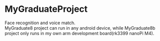 # MyGraduateProject
Face recognition and voice match.  
MyGraduate8 project can run in any android device, while MyGraduate8b project only runs in my own arm development board(rk3399 nanoPi M4).
